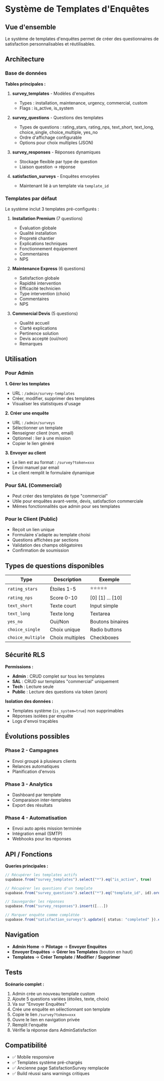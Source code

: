 # Système de Templates d'Enquêtes

## Vue d'ensemble

Le système de templates d'enquêtes permet de créer des questionnaires de satisfaction personnalisables et réutilisables.

## Architecture

### Base de données

**Tables principales :**

1. **survey_templates** - Modèles d'enquêtes
   - Types : installation, maintenance, urgency, commercial, custom
   - Flags : is_active, is_system

2. **survey_questions** - Questions des templates
   - Types de questions : rating_stars, rating_nps, text_short, text_long, choice_single, choice_multiple, yes_no
   - Ordre d'affichage configurable
   - Options pour choix multiples (JSON)

3. **survey_responses** - Réponses dynamiques
   - Stockage flexible par type de question
   - Liaison question → réponse

4. **satisfaction_surveys** - Enquêtes envoyées
   - Maintenant lié à un template via `template_id`

### Templates par défaut

Le système inclut 3 templates pré-configurés :

1. **Installation Premium** (7 questions)
   - Évaluation globale
   - Qualité installation
   - Propreté chantier
   - Explications techniques
   - Fonctionnement équipement
   - Commentaires
   - NPS

2. **Maintenance Express** (6 questions)
   - Satisfaction globale
   - Rapidité intervention
   - Efficacité technicien
   - Type intervention (choix)
   - Commentaires
   - NPS

3. **Commercial Devis** (5 questions)
   - Qualité accueil
   - Clarté explications
   - Pertinence solution
   - Devis accepté (oui/non)
   - Remarques

## Utilisation

### Pour Admin

**1. Gérer les templates**
- URL : `/admin/survey-templates`
- Créer, modifier, supprimer des templates
- Visualiser les statistiques d'usage

**2. Créer une enquête**
- URL : `/admin/surveys`
- Sélectionner un template
- Renseigner client (nom, email)
- Optionnel : lier à une mission
- Copier le lien généré

**3. Envoyer au client**
- Le lien est au format : `/survey?token=xxx`
- Envoi manuel par email
- Le client remplit le formulaire dynamique

### Pour SAL (Commercial)

- Peut créer des templates de type "commercial"
- Utile pour enquêtes avant-vente, devis, satisfaction commerciale
- Mêmes fonctionnalités que admin pour ses templates

### Pour le Client (Public)

- Reçoit un lien unique
- Formulaire s'adapte au template choisi
- Questions affichées par sections
- Validation des champs obligatoires
- Confirmation de soumission

## Types de questions disponibles

| Type | Description | Exemple |
|------|-------------|---------|
| `rating_stars` | Étoiles 1-5 | ⭐⭐⭐⭐⭐ |
| `rating_nps` | Score 0-10 | [0] [1] ... [10] |
| `text_short` | Texte court | Input simple |
| `text_long` | Texte long | Textarea |
| `yes_no` | Oui/Non | Boutons binaires |
| `choice_single` | Choix unique | Radio buttons |
| `choice_multiple` | Choix multiples | Checkboxes |

## Sécurité RLS

**Permissions :**

- **Admin** : CRUD complet sur tous les templates
- **SAL** : CRUD sur templates "commercial" uniquement
- **Tech** : Lecture seule
- **Public** : Lecture des questions via token (anon)

**Isolation des données :**

- Templates système (`is_system=true`) non supprimables
- Réponses isolées par enquête
- Logs d'envoi traçables

## Évolutions possibles

### Phase 2 - Campagnes
- Envoi groupé à plusieurs clients
- Relances automatiques
- Planification d'envois

### Phase 3 - Analytics
- Dashboard par template
- Comparaison inter-templates
- Export des résultats

### Phase 4 - Automatisation
- Envoi auto après mission terminée
- Intégration email (SMTP)
- Webhooks pour les réponses

## API / Fonctions

**Queries principales :**

```typescript
// Récupérer les templates actifs
supabase.from("survey_templates").select("*").eq("is_active", true)

// Récupérer les questions d'un template
supabase.from("survey_questions").select("*").eq("template_id", id).order("order_index")

// Sauvegarder les réponses
supabase.from("survey_responses").insert([...])

// Marquer enquête comme complétée
supabase.from("satisfaction_surveys").update({ status: "completed" }).eq("id", id)
```

## Navigation

- **Admin Home** → **Pilotage** → **Envoyer Enquêtes**
- **Envoyer Enquêtes** → **Gérer les Templates** (bouton en haut)
- **Templates** → **Créer Template** / **Modifier** / **Supprimer**

## Tests

**Scénario complet :**

1. Admin crée un nouveau template custom
2. Ajoute 5 questions variées (étoiles, texte, choix)
3. Va sur "Envoyer Enquêtes"
4. Crée une enquête en sélectionnant son template
5. Copie le lien `/survey?token=xxx`
6. Ouvre le lien en navigation privée
7. Remplit l'enquête
8. Vérifie la réponse dans AdminSatisfaction

## Compatibilité

- ✅ Mobile responsive
- ✅ Templates système pré-chargés
- ✅ Ancienne page SatisfactionSurvey remplacée
- ✅ Build réussi sans warnings critiques
